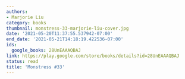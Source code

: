 ```yaml
---
authors:
- Marjorie Liu
category: books
thumbnail: monstress-33-marjorie-liu-cover.jpg
date: '2021-05-20T11:37:55.537942-07:00'
end_date: '2021-05-21T14:18:19.422536-07:00'
ids:
  google_books: 28UnEAAAQBAJ
link: https://play.google.com/store/books/details?id=28UnEAAAQBAJ
status: read
title: 'Monstress #33'
---
```

